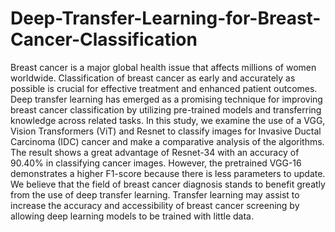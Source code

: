# Deep-Transfer-Learning-for-Breast-Cancer-Classification
Breast cancer is a major global health issue that affects millions of women worldwide. Classification of breast
cancer as early and accurately as possible is crucial for effective treatment and enhanced patient outcomes. Deep
transfer learning has emerged as a promising technique for improving breast cancer classification by utilizing
pre-trained models and transferring knowledge across related tasks. In this study, we examine the use of a VGG,
Vision Transformers (ViT) and Resnet to classify images for Invasive Ductal Carcinoma (IDC) cancer and make
a comparative analysis of the algorithms. The result shows a great advantage of Resnet-34 with an accuracy of
90.40% in classifying cancer images. However, the pretrained VGG-16 demonstrates a higher F1-score because
there is less parameters to update. We believe that the field of breast cancer diagnosis stands to benefit greatly
from the use of deep transfer learning. Transfer learning may assist to increase the accuracy and accessibility of
breast cancer screening by allowing deep learning models to be trained with little data.
